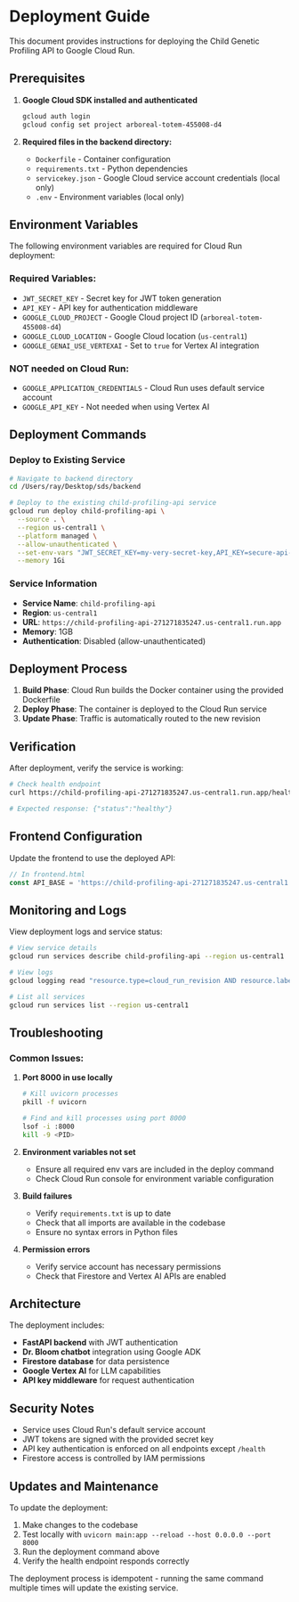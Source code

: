 # Deployment Guide

This document provides instructions for deploying the Child Genetic Profiling API to Google Cloud Run.

## Prerequisites

1. **Google Cloud SDK installed and authenticated**
   ```bash
   gcloud auth login
   gcloud config set project arboreal-totem-455008-d4
   ```

2. **Required files in the backend directory:**
   - `Dockerfile` - Container configuration
   - `requirements.txt` - Python dependencies
   - `servicekey.json` - Google Cloud service account credentials (local only)
   - `.env` - Environment variables (local only)

## Environment Variables

The following environment variables are required for Cloud Run deployment:

### Required Variables:
- `JWT_SECRET_KEY` - Secret key for JWT token generation
- `API_KEY` - API key for authentication middleware
- `GOOGLE_CLOUD_PROJECT` - Google Cloud project ID (`arboreal-totem-455008-d4`)
- `GOOGLE_CLOUD_LOCATION` - Google Cloud location (`us-central1`)
- `GOOGLE_GENAI_USE_VERTEXAI` - Set to `true` for Vertex AI integration

### NOT needed on Cloud Run:
- `GOOGLE_APPLICATION_CREDENTIALS` - Cloud Run uses default service account
- `GOOGLE_API_KEY` - Not needed when using Vertex AI

## Deployment Commands

### Deploy to Existing Service

```bash
# Navigate to backend directory
cd /Users/ray/Desktop/sds/backend

# Deploy to the existing child-profiling-api service
gcloud run deploy child-profiling-api \
  --source . \
  --region us-central1 \
  --platform managed \
  --allow-unauthenticated \
  --set-env-vars "JWT_SECRET_KEY=my-very-secret-key,API_KEY=secure-api-key-2025,GOOGLE_CLOUD_PROJECT=arboreal-totem-455008-d4,GOOGLE_CLOUD_LOCATION=us-central1,GOOGLE_GENAI_USE_VERTEXAI=true" \
  --memory 1Gi
```

### Service Information

- **Service Name**: `child-profiling-api`
- **Region**: `us-central1`
- **URL**: `https://child-profiling-api-271271835247.us-central1.run.app`
- **Memory**: 1GB
- **Authentication**: Disabled (allow-unauthenticated)

## Deployment Process

1. **Build Phase**: Cloud Run builds the Docker container using the provided Dockerfile
2. **Deploy Phase**: The container is deployed to the Cloud Run service
3. **Update Phase**: Traffic is automatically routed to the new revision

## Verification

After deployment, verify the service is working:

```bash
# Check health endpoint
curl https://child-profiling-api-271271835247.us-central1.run.app/health

# Expected response: {"status":"healthy"}
```

## Frontend Configuration

Update the frontend to use the deployed API:

```javascript
// In frontend.html
const API_BASE = 'https://child-profiling-api-271271835247.us-central1.run.app';
```

## Monitoring and Logs

View deployment logs and service status:

```bash
# View service details
gcloud run services describe child-profiling-api --region us-central1

# View logs
gcloud logging read "resource.type=cloud_run_revision AND resource.labels.service_name=child-profiling-api" --limit 50 --format="table(timestamp,textPayload)"

# List all services
gcloud run services list --region us-central1
```

## Troubleshooting

### Common Issues:

1. **Port 8000 in use locally**
   ```bash
   # Kill uvicorn processes
   pkill -f uvicorn
   
   # Find and kill processes using port 8000
   lsof -i :8000
   kill -9 <PID>
   ```

2. **Environment variables not set**
   - Ensure all required env vars are included in the deploy command
   - Check Cloud Run console for environment variable configuration

3. **Build failures**
   - Verify `requirements.txt` is up to date
   - Check that all imports are available in the codebase
   - Ensure no syntax errors in Python files

4. **Permission errors**
   - Verify service account has necessary permissions
   - Check that Firestore and Vertex AI APIs are enabled

## Architecture

The deployment includes:

- **FastAPI backend** with JWT authentication
- **Dr. Bloom chatbot** integration using Google ADK
- **Firestore database** for data persistence
- **Google Vertex AI** for LLM capabilities
- **API key middleware** for request authentication

## Security Notes

- Service uses Cloud Run's default service account
- JWT tokens are signed with the provided secret key
- API key authentication is enforced on all endpoints except `/health`
- Firestore access is controlled by IAM permissions

## Updates and Maintenance

To update the deployment:

1. Make changes to the codebase
2. Test locally with `uvicorn main:app --reload --host 0.0.0.0 --port 8000`
3. Run the deployment command above
4. Verify the health endpoint responds correctly

The deployment process is idempotent - running the same command multiple times will update the existing service.